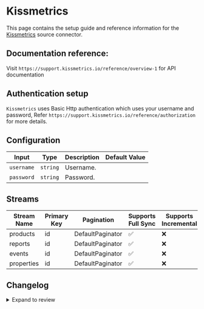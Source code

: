 # Kissmetrics
This page contains the setup guide and reference information for the [Kissmetrics](https://app.kissmetrics.io/) source connector.

## Documentation reference:
Visit `https://support.kissmetrics.io/reference/overview-1` for API documentation

## Authentication setup
`Kissmetrics` uses Basic Http authentication which uses your username and password,
Refer `https://support.kissmetrics.io/reference/authorization` for more details.

## Configuration

| Input | Type | Description | Default Value |
|-------|------|-------------|---------------|
| `username` | `string` | Username.  |  |
| `password` | `string` | Password.  |  |

## Streams
| Stream Name | Primary Key | Pagination | Supports Full Sync | Supports Incremental |
|-------------|-------------|------------|---------------------|----------------------|
| products | id | DefaultPaginator | ✅ |  ❌  |
| reports | id | DefaultPaginator | ✅ |  ❌  |
| events | id | DefaultPaginator | ✅ |  ❌  |
| properties | id | DefaultPaginator | ✅ |  ❌  |

## Changelog

<details>
  <summary>Expand to review</summary>

| Version | Date | Pull Request | Subject |
| ------------------ | ------------ | --- | ---------------- |
| 0.0.11 | 2025-01-25 | [52225](https://github.com/airbytehq/airbyte/pull/52225) | Update dependencies |
| 0.0.10 | 2025-01-18 | [51789](https://github.com/airbytehq/airbyte/pull/51789) | Update dependencies |
| 0.0.9 | 2025-01-11 | [51206](https://github.com/airbytehq/airbyte/pull/51206) | Update dependencies |
| 0.0.8 | 2024-12-28 | [50597](https://github.com/airbytehq/airbyte/pull/50597) | Update dependencies |
| 0.0.7 | 2024-12-21 | [50096](https://github.com/airbytehq/airbyte/pull/50096) | Update dependencies |
| 0.0.6 | 2024-12-14 | [49600](https://github.com/airbytehq/airbyte/pull/49600) | Update dependencies |
| 0.0.5 | 2024-12-12 | [49247](https://github.com/airbytehq/airbyte/pull/49247) | Update dependencies |
| 0.0.4 | 2024-11-04 | [48151](https://github.com/airbytehq/airbyte/pull/48151) | Update dependencies |
| 0.0.3 | 2024-10-29 | [47756](https://github.com/airbytehq/airbyte/pull/47756) | Update dependencies |
| 0.0.2 | 2024-10-28 | [47650](https://github.com/airbytehq/airbyte/pull/47650) | Update dependencies |
| 0.0.1 | 2024-09-21 | [45839](https://github.com/airbytehq/airbyte/pull/45839) | Initial release by [@btkcodedev](https://github.com/btkcodedev) via Connector Builder |

</details>

